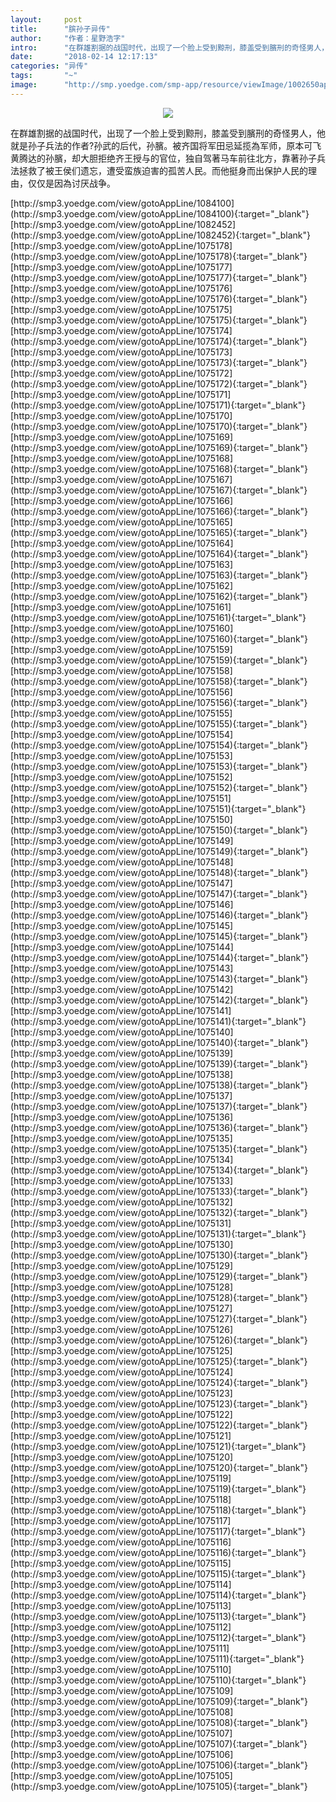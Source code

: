 ```yaml
---
layout:     post
title:      "膑孙子异传"
author:     "作者：星野浩字"
intro:      "在群雄割据的战国时代，出现了一个脸上受到黥刑，膝盖受到臏刑的奇怪男人，他就是孙子兵法的作者?孙武的后代，孙臏。被齐国将军田忌延揽為军师，原本可飞黄腾达的孙臏，却大胆拒绝齐王授与的官位，独自驾著马车前往北方，靠著孙子兵法拯救了被王侯们遗忘，遭受蛮族迫害的孤苦人民。而他挺身而出保护人民的理由，仅仅是因為讨厌战争。"
date:       "2018-02-14 12:17:13"
categories: "异传"
tags:       "~"
image:      "http://smp.yoedge.com/smp-app/resource/viewImage/1002650appline.png"
---
```

<div style="text-align: center">
<p><img src="http://smp.yoedge.com/smp-app/resource/viewImage/1002650appline.png"/></p>
</div>
<p class="post-meta">
<span>在群雄割据的战国时代，出现了一个脸上受到黥刑，膝盖受到臏刑的奇怪男人，他就是孙子兵法的作者?孙武的后代，孙臏。被齐国将军田忌延揽為军师，原本可飞黄腾达的孙臏，却大胆拒绝齐王授与的官位，独自驾著马车前往北方，靠著孙子兵法拯救了被王侯们遗忘，遭受蛮族迫害的孤苦人民。而他挺身而出保护人民的理由，仅仅是因為讨厌战争。</span>
</p>
[http://smp3.yoedge.com/view/gotoAppLine/1084100](http://smp3.yoedge.com/view/gotoAppLine/1084100){:target="_blank"}
[http://smp3.yoedge.com/view/gotoAppLine/1082452](http://smp3.yoedge.com/view/gotoAppLine/1082452){:target="_blank"}
[http://smp3.yoedge.com/view/gotoAppLine/1075178](http://smp3.yoedge.com/view/gotoAppLine/1075178){:target="_blank"}
[http://smp3.yoedge.com/view/gotoAppLine/1075177](http://smp3.yoedge.com/view/gotoAppLine/1075177){:target="_blank"}
[http://smp3.yoedge.com/view/gotoAppLine/1075176](http://smp3.yoedge.com/view/gotoAppLine/1075176){:target="_blank"}
[http://smp3.yoedge.com/view/gotoAppLine/1075175](http://smp3.yoedge.com/view/gotoAppLine/1075175){:target="_blank"}
[http://smp3.yoedge.com/view/gotoAppLine/1075174](http://smp3.yoedge.com/view/gotoAppLine/1075174){:target="_blank"}
[http://smp3.yoedge.com/view/gotoAppLine/1075173](http://smp3.yoedge.com/view/gotoAppLine/1075173){:target="_blank"}
[http://smp3.yoedge.com/view/gotoAppLine/1075172](http://smp3.yoedge.com/view/gotoAppLine/1075172){:target="_blank"}
[http://smp3.yoedge.com/view/gotoAppLine/1075171](http://smp3.yoedge.com/view/gotoAppLine/1075171){:target="_blank"}
[http://smp3.yoedge.com/view/gotoAppLine/1075170](http://smp3.yoedge.com/view/gotoAppLine/1075170){:target="_blank"}
[http://smp3.yoedge.com/view/gotoAppLine/1075169](http://smp3.yoedge.com/view/gotoAppLine/1075169){:target="_blank"}
[http://smp3.yoedge.com/view/gotoAppLine/1075168](http://smp3.yoedge.com/view/gotoAppLine/1075168){:target="_blank"}
[http://smp3.yoedge.com/view/gotoAppLine/1075167](http://smp3.yoedge.com/view/gotoAppLine/1075167){:target="_blank"}
[http://smp3.yoedge.com/view/gotoAppLine/1075166](http://smp3.yoedge.com/view/gotoAppLine/1075166){:target="_blank"}
[http://smp3.yoedge.com/view/gotoAppLine/1075165](http://smp3.yoedge.com/view/gotoAppLine/1075165){:target="_blank"}
[http://smp3.yoedge.com/view/gotoAppLine/1075164](http://smp3.yoedge.com/view/gotoAppLine/1075164){:target="_blank"}
[http://smp3.yoedge.com/view/gotoAppLine/1075163](http://smp3.yoedge.com/view/gotoAppLine/1075163){:target="_blank"}
[http://smp3.yoedge.com/view/gotoAppLine/1075162](http://smp3.yoedge.com/view/gotoAppLine/1075162){:target="_blank"}
[http://smp3.yoedge.com/view/gotoAppLine/1075161](http://smp3.yoedge.com/view/gotoAppLine/1075161){:target="_blank"}
[http://smp3.yoedge.com/view/gotoAppLine/1075160](http://smp3.yoedge.com/view/gotoAppLine/1075160){:target="_blank"}
[http://smp3.yoedge.com/view/gotoAppLine/1075159](http://smp3.yoedge.com/view/gotoAppLine/1075159){:target="_blank"}
[http://smp3.yoedge.com/view/gotoAppLine/1075158](http://smp3.yoedge.com/view/gotoAppLine/1075158){:target="_blank"}
[http://smp3.yoedge.com/view/gotoAppLine/1075156](http://smp3.yoedge.com/view/gotoAppLine/1075156){:target="_blank"}
[http://smp3.yoedge.com/view/gotoAppLine/1075155](http://smp3.yoedge.com/view/gotoAppLine/1075155){:target="_blank"}
[http://smp3.yoedge.com/view/gotoAppLine/1075154](http://smp3.yoedge.com/view/gotoAppLine/1075154){:target="_blank"}
[http://smp3.yoedge.com/view/gotoAppLine/1075153](http://smp3.yoedge.com/view/gotoAppLine/1075153){:target="_blank"}
[http://smp3.yoedge.com/view/gotoAppLine/1075152](http://smp3.yoedge.com/view/gotoAppLine/1075152){:target="_blank"}
[http://smp3.yoedge.com/view/gotoAppLine/1075151](http://smp3.yoedge.com/view/gotoAppLine/1075151){:target="_blank"}
[http://smp3.yoedge.com/view/gotoAppLine/1075150](http://smp3.yoedge.com/view/gotoAppLine/1075150){:target="_blank"}
[http://smp3.yoedge.com/view/gotoAppLine/1075149](http://smp3.yoedge.com/view/gotoAppLine/1075149){:target="_blank"}
[http://smp3.yoedge.com/view/gotoAppLine/1075148](http://smp3.yoedge.com/view/gotoAppLine/1075148){:target="_blank"}
[http://smp3.yoedge.com/view/gotoAppLine/1075147](http://smp3.yoedge.com/view/gotoAppLine/1075147){:target="_blank"}
[http://smp3.yoedge.com/view/gotoAppLine/1075146](http://smp3.yoedge.com/view/gotoAppLine/1075146){:target="_blank"}
[http://smp3.yoedge.com/view/gotoAppLine/1075145](http://smp3.yoedge.com/view/gotoAppLine/1075145){:target="_blank"}
[http://smp3.yoedge.com/view/gotoAppLine/1075144](http://smp3.yoedge.com/view/gotoAppLine/1075144){:target="_blank"}
[http://smp3.yoedge.com/view/gotoAppLine/1075143](http://smp3.yoedge.com/view/gotoAppLine/1075143){:target="_blank"}
[http://smp3.yoedge.com/view/gotoAppLine/1075142](http://smp3.yoedge.com/view/gotoAppLine/1075142){:target="_blank"}
[http://smp3.yoedge.com/view/gotoAppLine/1075141](http://smp3.yoedge.com/view/gotoAppLine/1075141){:target="_blank"}
[http://smp3.yoedge.com/view/gotoAppLine/1075140](http://smp3.yoedge.com/view/gotoAppLine/1075140){:target="_blank"}
[http://smp3.yoedge.com/view/gotoAppLine/1075139](http://smp3.yoedge.com/view/gotoAppLine/1075139){:target="_blank"}
[http://smp3.yoedge.com/view/gotoAppLine/1075138](http://smp3.yoedge.com/view/gotoAppLine/1075138){:target="_blank"}
[http://smp3.yoedge.com/view/gotoAppLine/1075137](http://smp3.yoedge.com/view/gotoAppLine/1075137){:target="_blank"}
[http://smp3.yoedge.com/view/gotoAppLine/1075136](http://smp3.yoedge.com/view/gotoAppLine/1075136){:target="_blank"}
[http://smp3.yoedge.com/view/gotoAppLine/1075135](http://smp3.yoedge.com/view/gotoAppLine/1075135){:target="_blank"}
[http://smp3.yoedge.com/view/gotoAppLine/1075134](http://smp3.yoedge.com/view/gotoAppLine/1075134){:target="_blank"}
[http://smp3.yoedge.com/view/gotoAppLine/1075133](http://smp3.yoedge.com/view/gotoAppLine/1075133){:target="_blank"}
[http://smp3.yoedge.com/view/gotoAppLine/1075132](http://smp3.yoedge.com/view/gotoAppLine/1075132){:target="_blank"}
[http://smp3.yoedge.com/view/gotoAppLine/1075131](http://smp3.yoedge.com/view/gotoAppLine/1075131){:target="_blank"}
[http://smp3.yoedge.com/view/gotoAppLine/1075130](http://smp3.yoedge.com/view/gotoAppLine/1075130){:target="_blank"}
[http://smp3.yoedge.com/view/gotoAppLine/1075129](http://smp3.yoedge.com/view/gotoAppLine/1075129){:target="_blank"}
[http://smp3.yoedge.com/view/gotoAppLine/1075128](http://smp3.yoedge.com/view/gotoAppLine/1075128){:target="_blank"}
[http://smp3.yoedge.com/view/gotoAppLine/1075127](http://smp3.yoedge.com/view/gotoAppLine/1075127){:target="_blank"}
[http://smp3.yoedge.com/view/gotoAppLine/1075126](http://smp3.yoedge.com/view/gotoAppLine/1075126){:target="_blank"}
[http://smp3.yoedge.com/view/gotoAppLine/1075125](http://smp3.yoedge.com/view/gotoAppLine/1075125){:target="_blank"}
[http://smp3.yoedge.com/view/gotoAppLine/1075124](http://smp3.yoedge.com/view/gotoAppLine/1075124){:target="_blank"}
[http://smp3.yoedge.com/view/gotoAppLine/1075123](http://smp3.yoedge.com/view/gotoAppLine/1075123){:target="_blank"}
[http://smp3.yoedge.com/view/gotoAppLine/1075122](http://smp3.yoedge.com/view/gotoAppLine/1075122){:target="_blank"}
[http://smp3.yoedge.com/view/gotoAppLine/1075121](http://smp3.yoedge.com/view/gotoAppLine/1075121){:target="_blank"}
[http://smp3.yoedge.com/view/gotoAppLine/1075120](http://smp3.yoedge.com/view/gotoAppLine/1075120){:target="_blank"}
[http://smp3.yoedge.com/view/gotoAppLine/1075119](http://smp3.yoedge.com/view/gotoAppLine/1075119){:target="_blank"}
[http://smp3.yoedge.com/view/gotoAppLine/1075118](http://smp3.yoedge.com/view/gotoAppLine/1075118){:target="_blank"}
[http://smp3.yoedge.com/view/gotoAppLine/1075117](http://smp3.yoedge.com/view/gotoAppLine/1075117){:target="_blank"}
[http://smp3.yoedge.com/view/gotoAppLine/1075116](http://smp3.yoedge.com/view/gotoAppLine/1075116){:target="_blank"}
[http://smp3.yoedge.com/view/gotoAppLine/1075115](http://smp3.yoedge.com/view/gotoAppLine/1075115){:target="_blank"}
[http://smp3.yoedge.com/view/gotoAppLine/1075114](http://smp3.yoedge.com/view/gotoAppLine/1075114){:target="_blank"}
[http://smp3.yoedge.com/view/gotoAppLine/1075113](http://smp3.yoedge.com/view/gotoAppLine/1075113){:target="_blank"}
[http://smp3.yoedge.com/view/gotoAppLine/1075112](http://smp3.yoedge.com/view/gotoAppLine/1075112){:target="_blank"}
[http://smp3.yoedge.com/view/gotoAppLine/1075111](http://smp3.yoedge.com/view/gotoAppLine/1075111){:target="_blank"}
[http://smp3.yoedge.com/view/gotoAppLine/1075110](http://smp3.yoedge.com/view/gotoAppLine/1075110){:target="_blank"}
[http://smp3.yoedge.com/view/gotoAppLine/1075109](http://smp3.yoedge.com/view/gotoAppLine/1075109){:target="_blank"}
[http://smp3.yoedge.com/view/gotoAppLine/1075108](http://smp3.yoedge.com/view/gotoAppLine/1075108){:target="_blank"}
[http://smp3.yoedge.com/view/gotoAppLine/1075107](http://smp3.yoedge.com/view/gotoAppLine/1075107){:target="_blank"}
[http://smp3.yoedge.com/view/gotoAppLine/1075106](http://smp3.yoedge.com/view/gotoAppLine/1075106){:target="_blank"}
[http://smp3.yoedge.com/view/gotoAppLine/1075105](http://smp3.yoedge.com/view/gotoAppLine/1075105){:target="_blank"}


